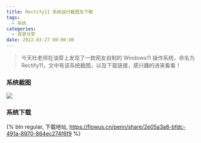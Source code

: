 ```yaml
---
title: Rectify11 系统运行截图及下载
tags:
  - 系统
categories:
  - 资源分享
date: 2022-03-27 00:00:00
---
```


> 今天杜老师在油管上发现了一款网友自制的 Windows11 操作系统，命名为 Rectify11，文中有该系统截图，以及下载链接，感兴趣的进来看看！

<!-- more -->

### 系统截图

![](https://cdn.dusays.com/2022/03/447-1.jpg)

### 系统下载

{% btn regular, 下载地址, https://flowus.cn/penn/share/2e05a3a8-bfdc-491a-8970-864ec274f6f9 %}
